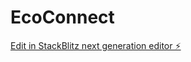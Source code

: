 # EcoConnect

[Edit in StackBlitz next generation editor ⚡️](https://stackblitz.com/~/github.com/Mahdux/EcoConnect)
